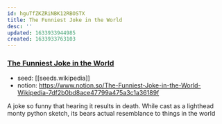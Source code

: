 ```yaml
---
id: hguTfZKZRiNBK12RBOSTX
title: The Funniest Joke in the World
desc: ''
updated: 1633933944985
created: 1633933763103
---
```


### [The Funniest Joke in the World](https://en.wikipedia.org/wiki/The_Funniest_Joke_in_the_World)

- seed: [[seeds.wikipedia]]
- notion: https://www.notion.so/The-Funniest-Joke-in-the-World-Wikipedia-7df2b0bd8ace47799a475a3c1a36189f

A joke so funny that hearing it results in death. While cast as a lighthead monty python sketch, its bears actual resemblance to things in the world
